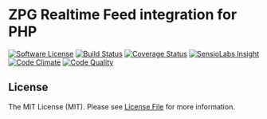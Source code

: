 # ZPG Realtime Feed integration for PHP

[![Software License][ico-license]](LICENSE.md)
[![Build Status][ico-travis]][link-travis]
[![Coverage Status][ico-coverage]][link-scrutinizer]
[![SensioLabs Insight][ico-sensio]][link-sensio]
[![Code Climate][ico-climate]][link-climate]
[![Code Quality][ico-scrutinizer]][link-scrutinizer]

## License

The MIT License (MIT). Please see [License File](LICENSE.md) for more information.

[link-travis]: https://travis-ci.org/lukeoliff/zpg-rtf-php
[link-sensio]: https://insight.sensiolabs.com/projects/db952452-4122-40db-82c3-26d495842dd6
[link-climate]: https://codeclimate.com/github/lukeoliff/zpg-rtf-php
[link-scrutinizer]: https://scrutinizer-ci.com/g/lukeoliff/zpg-rtf-php/?branch=master

[ico-license]: https://img.shields.io/badge/license-MIT-brightgreen.svg?style=flat
[ico-travis]: https://img.shields.io/travis/lukeoliff/zpg-rtf-php/master.svg?style=flat
[ico-coverage]: https://img.shields.io/scrutinizer/coverage/g/lukeoliff/zpg-rtf-php.svg?style=flat
[ico-sensio]: https://img.shields.io/sensiolabs/i/db952452-4122-40db-82c3-26d495842dd6.svg?style=flat
[ico-climate]: https://img.shields.io/codeclimate/github/lukeoliff/zpg-rtf-php.svg?style=flat
[ico-scrutinizer]: https://img.shields.io/scrutinizer/g/lukeoliff/zpg-rtf-php/master.svg?style=flat

